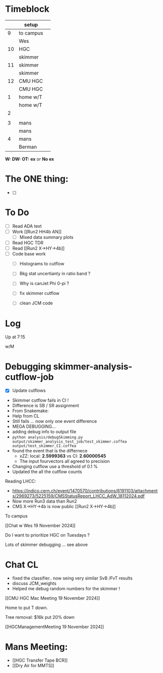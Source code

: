 # Timeblock

|     | setup     |     |
| --- | --------- | --- |
| 9   | to campus |     |
|     | Wes       |     |
| 10  | HGC       |     |
|     | skimmer   |     |
| 11  | skimmer   |     |
|     | skimmer   |     |
| 12  | CMU HGC   |     |
|     | CMU HGC   |     |
| 1   | home w/T  |     |
|     | home w/T  |     |
| 2   |           |     |
|     |           |     |
| 3   | mans      |     |
|     | mans      |     |
| 4   | mans      |     |
|     | Berman    |     |

**W:**
**DW:**
**OT:**
**ex** or **No ex**

# The ONE thing: 
- [ ] 


# To Do
- [ ] Read ADA text
- [ ]  Work [[Run2 HH4b AN]]
	 - [ ] Mixed data summary plots
- [ ] Read HGC TDR
- [ ] Read [[Run2 X->HY->4b]]
- [ ] Code base work
	- [ ] Histograms to cutflow
	- [ ] Bkg stat uncertianty in ratio band ?
	- [ ] Why is canJet Phi 0-pi ?
	- [ ] fix skimmer cutflow
	- [ ] clean JCM code


# Log


Up at 7:15

w/M 

# Debugging skimmer-analysis-cutflow-job
- [x] Update cutflows
- Skimmer cutflow fails in CI !
- Difference is SB / SR assignment
- From Snakemake: 
- Help from CL
- Still fails ... now only one event difference 
- MEGA DEBUGGING...
- adding debug info to output file
- `python analysis/debugSkimming.py output/skimmer_analysis_test_job/test_skimmer.coffea output/test_skimmer_CI.coffea `
- found the event that is the differnece 
	- xZZ: local: **2.5999363** vs  CI: **2.60000545**
	- The input fourvectors all agreed to precision 
- Changing cutflow use a threshold of 0.1 %
- Updated the all the cutflow counts



Reading LHCC:
- https://indico.cern.ch/event/1470570/contributions/6191103/attachments/2969273/5225159/CMSStatusReport_LHCC_AdW_18112024.pdf
- Now more Run3 data than Run2 
- CMS X->HY->4b is now public [[Run2 X->HY->4b]]


To campus 

[[Chat w Wes 19 November 2024]]

Do I want to prioritize HGC on Tuesdays ? 


Lots of skimmer debugging ... see above

# Chat CL
- fixed the classifier.. now seing very similar SvB /FvT results
- discuss JCM_weights
- Helped me debug random numbers for the skimmer !



[[CMU HGC Mac Meeting 19 November 2024]]

Home to put T down.

Tree removal: $16k put 20% down


[[HGCManagementMeeting 19 November 2024]]

# Mans Meeting: 
- [[HGC Transfer Tape BCR]]
- [[Dry Air for MMTS]]


